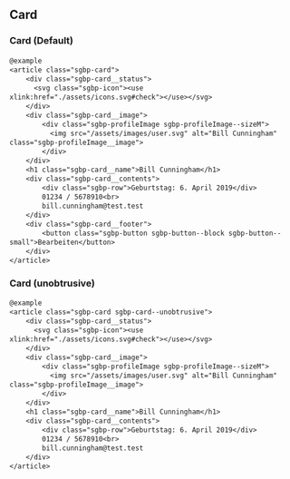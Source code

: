 ## Card

### Card (Default)

    @example
    <article class="sgbp-card">
        <div class="sgbp-card__status">
          <svg class="sgbp-icon"><use xlink:href="./assets/icons.svg#check"></use></svg>
        </div>
        <div class="sgbp-card__image">
            <div class="sgbp-profileImage sgbp-profileImage--sizeM">
              <img src="/assets/images/user.svg" alt="Bill Cunningham" class="sgbp-profileImage__image">
            </div>
        </div>
        <h1 class="sgbp-card__name">Bill Cunningham</h1>
        <div class="sgbp-card__contents">
            <div class="sgbp-row">Geburtstag: 6. April 2019</div>
            01234 / 5678910<br>
            bill.cunningham@test.test
        </div>
        <div class="sgbp-card__footer">
            <button class="sgbp-button sgbp-button--block sgbp-button--small">Bearbeiten</button>
        </div>
    </article>

### Card (unobtrusive)

    @example
    <article class="sgbp-card sgbp-card--unobtrusive">
        <div class="sgbp-card__status">
          <svg class="sgbp-icon"><use xlink:href="./assets/icons.svg#check"></use></svg>
        </div>
        <div class="sgbp-card__image">
            <div class="sgbp-profileImage sgbp-profileImage--sizeM">
              <img src="/assets/images/user.svg" alt="Bill Cunningham" class="sgbp-profileImage__image">
            </div>
        </div>
        <h1 class="sgbp-card__name">Bill Cunningham</h1>
        <div class="sgbp-card__contents">
            <div class="sgbp-row">Geburtstag: 6. April 2019</div>
            01234 / 5678910<br>
            bill.cunningham@test.test
        </div>
    </article>

